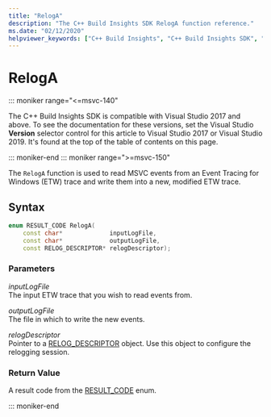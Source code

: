 ```yaml
---
title: "RelogA"
description: "The C++ Build Insights SDK RelogA function reference."
ms.date: "02/12/2020"
helpviewer_keywords: ["C++ Build Insights", "C++ Build Insights SDK", "RelogA", "throughput analysis", "build time analysis", "vcperf.exe"]
---
```

# RelogA

::: moniker range="<=msvc-140"

The C++ Build Insights SDK is compatible with Visual Studio 2017 and above. To see the documentation for these versions, set the Visual Studio **Version** selector control for this article to Visual Studio 2017 or Visual Studio 2019. It's found at the top of the table of contents on this page.

::: moniker-end
::: moniker range=">=msvc-150"

The `RelogA` function is used to read MSVC events from an Event Tracing for Windows (ETW) trace and write them into a new, modified ETW trace.

## Syntax

```cpp
enum RESULT_CODE RelogA(
    const char*             inputLogFile,
    const char*             outputLogFile,
    const RELOG_DESCRIPTOR* relogDescriptor);
```

### Parameters

*inputLogFile*\
The input ETW trace that you wish to read events from.

*outputLogFile*\
The file in which to write the new events.

*relogDescriptor*\
Pointer to a [RELOG_DESCRIPTOR](../other-types/relog-descriptor-struct.md) object. Use this object to configure the relogging session.

### Return Value

A result code from the [RESULT_CODE](../other-types/result-code-enum.md) enum.

::: moniker-end
